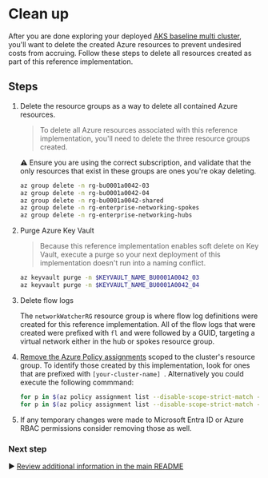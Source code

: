 # Clean up

After you are done exploring your deployed [AKS baseline multi cluster](/README.md), you'll want to delete the created Azure resources to prevent undesired costs from accruing. Follow these steps to delete all resources created as part of this reference implementation.

## Steps

1. Delete the resource groups as a way to delete all contained Azure resources.

   > To delete all Azure resources associated with this reference implementation, you'll need to delete the three resource groups created.

   :warning: Ensure you are using the correct subscription, and validate that the only resources that exist in these groups are ones you're okay deleting.

   ```bash
   az group delete -n rg-bu0001a0042-03
   az group delete -n rg-bu0001a0042-04
   az group delete -n rg-bu0001a0042-shared
   az group delete -n rg-enterprise-networking-spokes
   az group delete -n rg-enterprise-networking-hubs
   ```

1. Purge Azure Key Vault

   > Because this reference implementation enables soft delete on Key Vault, execute a purge so your next deployment of this implementation doesn't run into a naming conflict.

   ```bash
   az keyvault purge -n $KEYVAULT_NAME_BU0001A0042_03
   az keyvault purge -n $KEYVAULT_NAME_BU0001A0042_04
   ```

1. Delete flow logs

   The `networkWatcherRG` resource group is where flow log definitions were created for this reference implementation.  All of the flow logs that were created were prefixed with `fl` and were followed by a GUID, targeting a virtual network either in the hub or spokes resource group.

1. [Remove the Azure Policy assignments](https://portal.azure.com/#blade/Microsoft_Azure_Policy/PolicyMenuBlade/Compliance) scoped to the cluster's resource group. To identify those created by this implementation, look for ones that are prefixed with `[your-cluster-name] `. Alternatively you could execute the following commmand:

   ```bash
   for p in $(az policy assignment list --disable-scope-strict-match --query "[?resourceGroup=='rg-bu0001a0042-03'].name" -o tsv); do az policy assignment delete --name ${p} --resource-group rg-bu0001a0042-03; done
   for p in $(az policy assignment list --disable-scope-strict-match --query "[?resourceGroup=='rg-bu0001a0042-04'].name" -o tsv); do az policy assignment delete --name ${p} --resource-group rg-bu0001a0042-04; done
   ```

1. If any temporary changes were made to Microsoft Entra ID or Azure RBAC permissions consider removing those as well.

### Next step

:arrow_forward: [Review additional information in the main README](/README.md#broom-clean-up-resources)
